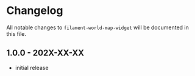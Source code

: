 # Changelog

All notable changes to `filament-world-map-widget` will be documented in this file.

## 1.0.0 - 202X-XX-XX

- initial release
